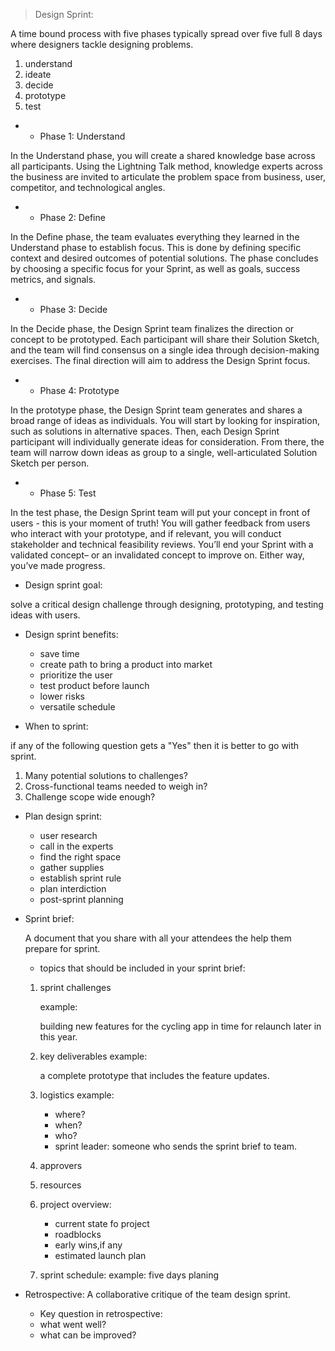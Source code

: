 > Design Sprint:

A time bound process with five phases typically spread over five full 8 days where designers tackle designing problems.

1. understand
2. ideate
3. decide
4. prototype
5. test

-  - Phase 1: Understand

In the Understand phase, you will create a shared knowledge base across all participants. Using the Lightning Talk method, knowledge experts across the business are invited to articulate the problem space from business, user, competitor, and technological angles.


- - Phase 2: Define

In the Define phase, the team evaluates everything they learned in the Understand phase to establish focus. This is done by defining specific context and desired outcomes of potential solutions. The phase concludes by choosing a specific focus for your Sprint, as well as goals, success metrics, and signals.

- - Phase 3: Decide

In the Decide phase, the Design Sprint team finalizes the direction or concept to be prototyped. Each participant will share their Solution Sketch, and the team will find consensus on a single idea through decision-making exercises. The final direction will aim to address the Design Sprint focus.

- - Phase 4: Prototype

In the prototype phase, the Design Sprint team generates and shares a broad range of ideas as individuals. You will start by looking for inspiration, such as solutions in alternative spaces. Then, each Design Sprint participant will individually generate ideas for consideration. From there, the team will narrow down ideas as group to a single, well-articulated Solution Sketch per person.


- - Phase 5: Test

In the test phase, the Design Sprint team will put your concept in front of users - this is your moment of truth! You will gather feedback from users who interact with your prototype, and if relevant, you will conduct stakeholder and technical feasibility reviews. You’ll end your Sprint with a validated concept– or an invalidated concept to improve on. Either way, you’ve made progress.

 - Design sprint goal:

  solve a critical design challenge through designing, prototyping, and testing ideas with users.

  - Design sprint benefits:
    - save time
    - create path to bring a product into market 
    - prioritize the user 
    - test product before launch 
    - lower risks
    - versatile schedule 

- When to sprint:

if any of the following question gets a "Yes" then it is better to go with sprint.
   
1. Many potential solutions to challenges?
1. Cross-functional teams needed to weigh in?
1. Challenge scope wide enough?


- Plan design sprint:

  - user research
  - call in the experts
  - find the right space 
  - gather supplies
  - establish sprint rule 
  - plan interdiction
  - post-sprint planning   


- Sprint brief:
  
   A document that you share with all your attendees the help them prepare for sprint.
    
    - topics that should be included in your sprint brief:

    1. sprint challenges

        example:

        building new features for the cycling app in time for relaunch later in this year.

    1. key deliverables 
        example:

        a complete prototype that includes the feature updates.

    1. logistics
        example:

        - where?
        - when?
        - who?
        - sprint leader: someone who sends the sprint brief to team.
    1. approvers
    1. resources
    1. project overview:
         - current state fo project
         - roadblocks
         - early wins,if any
         - estimated launch plan
    
    1. sprint schedule:
        example: five days planing

 - Retrospective:
   A collaborative critique of the team design sprint.

   - Key question in retrospective:
    -  what went well?
    - what can be improved?


    
